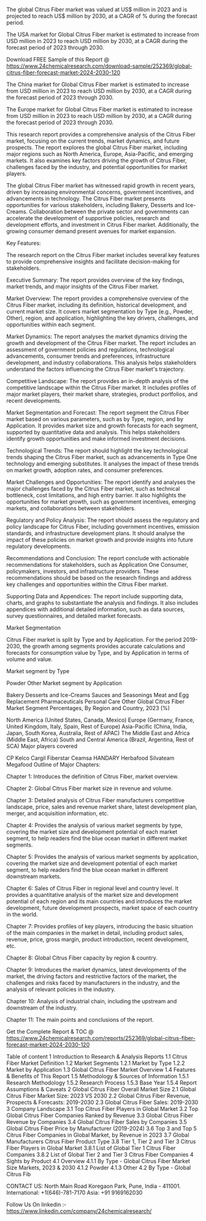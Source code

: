 The global Citrus Fiber market was valued at US$ million in 2023 and is projected to reach US$ million by 2030, at a CAGR of % during the forecast period.

The USA market for Global Citrus Fiber market is estimated to increase from USD million in 2023 to reach USD million by 2030, at a CAGR during the forecast period of 2023 through 2030.

Download FREE Sample of this Report @ https://www.24chemicalresearch.com/download-sample/252369/global-citrus-fiber-forecast-market-2024-2030-120

The China market for Global Citrus Fiber market is estimated to increase from USD million in 2023 to reach USD million by 2030, at a CAGR during the forecast period of 2023 through 2030.

The Europe market for Global Citrus Fiber market is estimated to increase from USD million in 2023 to reach USD million by 2030, at a CAGR during the forecast period of 2023 through 2030.

This research report provides a comprehensive analysis of the Citrus Fiber market, focusing on the current trends, market dynamics, and future prospects. The report explores the global Citrus Fiber market, including major regions such as North America, Europe, Asia-Pacific, and emerging markets. It also examines key factors driving the growth of Citrus Fiber, challenges faced by the industry, and potential opportunities for market players.

The global Citrus Fiber market has witnessed rapid growth in recent years, driven by increasing environmental concerns, government incentives, and advancements in technology. The Citrus Fiber market presents opportunities for various stakeholders, including Bakery, Desserts and Ice-Creams. Collaboration between the private sector and governments can accelerate the development of supportive policies, research and development efforts, and investment in Citrus Fiber market. Additionally, the growing consumer demand present avenues for market expansion.

Key Features:

The research report on the Citrus Fiber market includes several key features to provide comprehensive insights and facilitate decision-making for stakeholders.

Executive Summary: The report provides overview of the key findings, market trends, and major insights of the Citrus Fiber market.

Market Overview: The report provides a comprehensive overview of the Citrus Fiber market, including its definition, historical development, and current market size. It covers market segmentation by Type (e.g., Powder, Other), region, and application, highlighting the key drivers, challenges, and opportunities within each segment.

Market Dynamics: The report analyses the market dynamics driving the growth and development of the Citrus Fiber market. The report includes an assessment of government policies and regulations, technological advancements, consumer trends and preferences, infrastructure development, and industry collaborations. This analysis helps stakeholders understand the factors influencing the Citrus Fiber market's trajectory.

Competitive Landscape: The report provides an in-depth analysis of the competitive landscape within the Citrus Fiber market. It includes profiles of major market players, their market share, strategies, product portfolios, and recent developments.

Market Segmentation and Forecast: The report segment the Citrus Fiber market based on various parameters, such as by Type, region, and by Application. It provides market size and growth forecasts for each segment, supported by quantitative data and analysis. This helps stakeholders identify growth opportunities and make informed investment decisions.

Technological Trends: The report should highlight the key technological trends shaping the Citrus Fiber market, such as advancements in Type One technology and emerging substitutes. It analyses the impact of these trends on market growth, adoption rates, and consumer preferences.

Market Challenges and Opportunities: The report identify and analyses the major challenges faced by the Citrus Fiber market, such as technical bottleneck, cost limitations, and high entry barrier. It also highlights the opportunities for market growth, such as government incentives, emerging markets, and collaborations between stakeholders.

Regulatory and Policy Analysis: The report should assess the regulatory and policy landscape for Citrus Fiber, including government incentives, emission standards, and infrastructure development plans. It should analyse the impact of these policies on market growth and provide insights into future regulatory developments.

Recommendations and Conclusion: The report conclude with actionable recommendations for stakeholders, such as Application One Consumer, policymakers, investors, and infrastructure providers. These recommendations should be based on the research findings and address key challenges and opportunities within the Citrus Fiber market.

Supporting Data and Appendices: The report include supporting data, charts, and graphs to substantiate the analysis and findings. It also includes appendices with additional detailed information, such as data sources, survey questionnaires, and detailed market forecasts.

Market Segmentation

Citrus Fiber market is split by Type and by Application. For the period 2019-2030, the growth among segments provides accurate calculations and forecasts for consumption value by Type, and by Application in terms of volume and value.

Market segment by Type

Powder
Other
Market segment by Application

Bakery
Desserts and Ice-Creams
Sauces and Seasonings
Meat and Egg Replacement
Pharmaceuticals
Personal Care
Other
Global Citrus Fiber Market Segment Percentages, By Region and Country, 2023 (%)

North America (United States, Canada, Mexico)
Europe (Germany, France, United Kingdom, Italy, Spain, Rest of Europe)
Asia-Pacific (China, India, Japan, South Korea, Australia, Rest of APAC)
The Middle East and Africa (Middle East, Africa)
South and Central America (Brazil, Argentina, Rest of SCA)
Major players covered

CP Kelco
Cargil
Fiberstar
Ceamsa
HANDARY
Herbafood
Silvateam
Megafood
Outline of Major Chapters:

Chapter 1: Introduces the definition of Citrus Fiber, market overview.

Chapter 2: Global Citrus Fiber market size in revenue and volume.

Chapter 3: Detailed analysis of Citrus Fiber manufacturers competitive landscape, price, sales and revenue market share, latest development plan, merger, and acquisition information, etc.

Chapter 4: Provides the analysis of various market segments by type, covering the market size and development potential of each market segment, to help readers find the blue ocean market in different market segments.

Chapter 5: Provides the analysis of various market segments by application, covering the market size and development potential of each market segment, to help readers find the blue ocean market in different downstream markets.

Chapter 6: Sales of Citrus Fiber in regional level and country level. It provides a quantitative analysis of the market size and development potential of each region and its main countries and introduces the market development, future development prospects, market space of each country in the world.

Chapter 7: Provides profiles of key players, introducing the basic situation of the main companies in the market in detail, including product sales, revenue, price, gross margin, product introduction, recent development, etc.

Chapter 8: Global Citrus Fiber capacity by region & country.

Chapter 9: Introduces the market dynamics, latest developments of the market, the driving factors and restrictive factors of the market, the challenges and risks faced by manufacturers in the industry, and the analysis of relevant policies in the industry.

Chapter 10: Analysis of industrial chain, including the upstream and downstream of the industry.

Chapter 11: The main points and conclusions of the report.

Get the Complete Report & TOC @ https://www.24chemicalresearch.com/reports/252369/global-citrus-fiber-forecast-market-2024-2030-120

Table of content
1 Introduction to Research & Analysis Reports
1.1 Citrus Fiber Market Definition
1.2 Market Segments
1.2.1 Market by Type
1.2.2 Market by Application
1.3 Global Citrus Fiber Market Overview
1.4 Features & Benefits of This Report
1.5 Methodology & Sources of Information
1.5.1 Research Methodology
1.5.2 Research Process
1.5.3 Base Year
1.5.4 Report Assumptions & Caveats
2 Global Citrus Fiber Overall Market Size
2.1 Global Citrus Fiber Market Size: 2023 VS 2030
2.2 Global Citrus Fiber Revenue, Prospects & Forecasts: 2019-2030
2.3 Global Citrus Fiber Sales: 2019-2030
3 Company Landscape
3.1 Top Citrus Fiber Players in Global Market
3.2 Top Global Citrus Fiber Companies Ranked by Revenue
3.3 Global Citrus Fiber Revenue by Companies
3.4 Global Citrus Fiber Sales by Companies
3.5 Global Citrus Fiber Price by Manufacturer (2019-2024)
3.6 Top 3 and Top 5 Citrus Fiber Companies in Global Market, by Revenue in 2023
3.7 Global Manufacturers Citrus Fiber Product Type
3.8 Tier 1, Tier 2 and Tier 3 Citrus Fiber Players in Global Market
3.8.1 List of Global Tier 1 Citrus Fiber Companies
3.8.2 List of Global Tier 2 and Tier 3 Citrus Fiber Companies
4 Sights by Product
4.1 Overview
4.1.1 By Type - Global Citrus Fiber Market Size Markets, 2023 & 2030
4.1.2 Powder
4.1.3 Other
4.2 By Type - Global Citrus Fib

CONTACT US:
North Main Road Koregaon Park, Pune, India - 411001.
International: +1(646)-781-7170
Asia: +91 9169162030

Follow Us On linkedin :- https://www.linkedin.com/company/24chemicalresearch/
